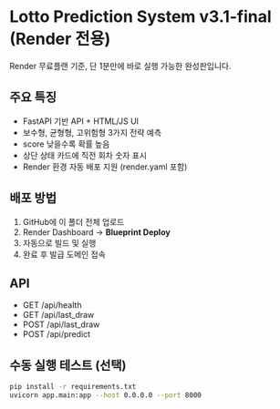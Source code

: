 # Lotto Prediction System v3.1-final (Render 전용)

Render 무료플랜 기준, 단 1분만에 바로 실행 가능한 완성판입니다.

## 주요 특징
- FastAPI 기반 API + HTML/JS UI
- 보수형, 균형형, 고위험형 3가지 전략 예측
- score 낮을수록 확률 높음
- 상단 상태 카드에 직전 회차 숫자 표시
- Render 환경 자동 배포 지원 (render.yaml 포함)

## 배포 방법
1. GitHub에 이 폴더 전체 업로드
2. Render Dashboard → **Blueprint Deploy**
3. 자동으로 빌드 및 실행
4. 완료 후 발급 도메인 접속

## API
- GET /api/health
- GET /api/last_draw
- POST /api/last_draw
- POST /api/predict

## 수동 실행 테스트 (선택)
```bash
pip install -r requirements.txt
uvicorn app.main:app --host 0.0.0.0 --port 8000
```
